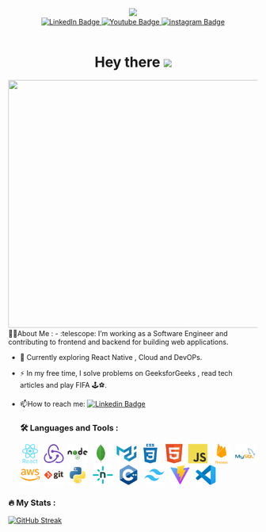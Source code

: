 
<div id="header" align="center">
  <img src="https://i.giphy.com/media/v1.Y2lkPTc5MGI3NjExNzB4YXNhcWM0MnE5M2d5ZDh6aXN3OWZrdXB5aWh0MHlqbjJ0ejdlNyZlcD12MV9pbnRlcm5hbF9naWZfYnlfaWQmY3Q9Zw/3oKIPn3b0I6yEwk8VO/giphy.gif" width="200"/>
</div>
<div id="badges" align="center">
  <a href="https://www.linkedin.com/in/mrinmoy-goswami-83a1431b7">
    <img src="https://img.shields.io/badge/LinkedIn-blue?style=for-the-badge&logo=linkedin&logoColor=white" alt="LinkedIn Badge"/>
  </a>
  <a href="https://www.youtube.com/@geek4707">
    <img src="https://img.shields.io/badge/YouTube-red?style=for-the-badge&logo=youtube&logoColor=white" alt="Youtube Badge"/>
  </a>
  <a href="https://www.instagram.com/go_mrin">
    <img src="https://img.shields.io/badge/Instagram-orange?style=for-the-badge&logo=instagram&logoColor=white" alt="instagram Badge"/>
  </a>
</div>
<div align="center"> 
<img  src="https://komarev.com/ghpvc/?username=your-github-Mrinmoy-Goswami&style=flat-square&color=blue" alt=""/>
<h1>
  Hey there
  <img src="https://media.giphy.com/media/hvRJCLFzcasrR4ia7z/giphy.gif" width="25px"/>
</h1>
</div>
<div align="center">
  <img src="https://i.giphy.com/media/v1.Y2lkPTc5MGI3NjExdXR4YXQwdm1xbnAzZHZsM3kyY3M5bmVnOWl5czQ0cXNiZHV2a3p4YSZlcD12MV9pbnRlcm5hbF9naWZfYnlfaWQmY3Q9Zw/CuuSHzuc0O166MRfjt/giphy.gif" width="600" height="500"/>
</div>
👨‍🚀About Me :
- :telescope: I’m working as a Software Engineer and contributing to frontend and backend for building web applications.

- :seedling: Currently exploring React Native , Cloud and DevOPs.

- :zap: In my free time, I solve problems on GeeksforGeeks , read tech articles and play FIFA 🕹⚽.

- :mailbox:How to reach me: [![Linkedin Badge](https://img.shields.io/badge/-Linkedin-blue?style=flat&logo=Linkedin&logoColor=white)](https://www.linkedin.com/in/mrinmoy-goswami-83a1431b7)
  ### :hammer_and_wrench: Languages and Tools :
  <div>

  <img src="https://github.com/devicons/devicon/blob/master/icons/react/react-original-wordmark.svg" title="React" alt="React" width="40" height="40"/>&nbsp;
  <img src="https://github.com/devicons/devicon/blob/master/icons/redux/redux-original.svg" title="Redux" alt="Redux " width="40" height="40"/>&nbsp;
  <img src="https://github.com/devicons/devicon/blob/master/icons/nodejs/nodejs-original-wordmark.svg" title="NodeJS" alt="NodeJS" width="40" height="40"/>&nbsp;
  <img src="https://github.com/devicons/devicon/blob/master/icons/mongodb/mongodb-original.svg" title='MongoDB' alt='MongoDB' width="40" height="40"/> &nbsp;
  <img src="https://github.com/devicons/devicon/blob/master/icons/materialui/materialui-original.svg" title="Material UI" alt="Material UI" width="40" height="40"/>&nbsp;
  <img src="https://github.com/devicons/devicon/blob/master/icons/css3/css3-plain-wordmark.svg"  title="CSS3" alt="CSS" width="40" height="40"/>&nbsp;
  <img src="https://github.com/devicons/devicon/blob/master/icons/html5/html5-original.svg" title="HTML5" alt="HTML" width="40" height="40"/>&nbsp;
  <img src="https://github.com/devicons/devicon/blob/master/icons/javascript/javascript-original.svg" title="JavaScript" alt="JavaScript" width="40" height="40"/>&nbsp;
  <img src="https://github.com/devicons/devicon/blob/master/icons/firebase/firebase-plain-wordmark.svg" title="Firebase" alt="Firebase" width="40" height="40"/>&nbsp;
  <img src="https://github.com/devicons/devicon/blob/master/icons/mysql/mysql-original-wordmark.svg" title="MySQL"  alt="MySQL" width="40" height="40"/>&nbsp;
  <img src="https://github.com/devicons/devicon/blob/master/icons/amazonwebservices/amazonwebservices-plain-wordmark.svg" title="AWS" alt="AWS" width="40" height="40"/>&nbsp;
  <img src="https://github.com/devicons/devicon/blob/master/icons/git/git-original-wordmark.svg" title="Git" alt="Git" width="40" height="40"/>&nbsp;
  <img src="https://github.com/devicons/devicon/blob/master/icons/python/python-original.svg" title='Python' alt='Python' width="40" height="40"/> &nbsp;
   <img src="https://github.com/devicons/devicon/blob/master/icons/netlify/netlify-original.svg" title='Netlify' alt='Netlify' width="40" height="40"/> &nbsp;
   <img src="https://github.com/devicons/devicon/blob/master/icons/cplusplus/cplusplus-original.svg" title='C++' alt='C++' width="40" height="40"/> &nbsp;
  <img src="https://github.com/devicons/devicon/blob/master/icons/tailwindcss/tailwindcss-original.svg" title='TailwindCSS' alt='TailwindCSS' width="40" height="40"/> &nbsp;
  <img src="https://github.com/devicons/devicon/blob/master/icons/vitejs/vitejs-original.svg" title='Vite' alt='Vite' width="40" height="40"/> &nbsp;
  <img src="https://github.com/devicons/devicon/blob/master/icons/vscode/vscode-original.svg" title='VS Code' alt='VS Code' width="40" height="40"/> &nbsp;
</div>

### :fire: My Stats : &nbsp;
<div>
<a href="https://git.io/streak-stats"><img src="https://github-readme-streak-stats.herokuapp.com?user=Mrinmoy-Goswami&theme=dark" alt="GitHub Streak" /></a>
  <a href="https://github-readme-stats.vercel.app/api/top-langs/?username=Mrinmoy-Goswami&layout=compact&theme=vision-friendly-dark"> </a>


</div>






<!--
**Mrinmoy-Goswami/Mrinmoy-Goswami** is a ✨ _special_ ✨ repository because its `README.md` (this file) appears on your GitHub profile.

Here are some ideas to get you started:

- 🔭 I’m currently working on ...
- 🌱 I’m currently learning ...
- 👯 I’m looking to collaborate on ...
- 🤔 I’m looking for help with ...
- 💬 Ask me about ...
- 📫 How to reach me: ...
- 😄 Pronouns: ...
- ⚡ Fun fact: ...
-->
